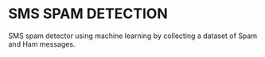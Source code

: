 # SMS SPAM DETECTION
SMS spam detector using machine learning by collecting a dataset of Spam and Ham messages.
